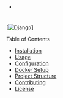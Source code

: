 - #
[![Django](https://img.shields.io/static/v1?label=Django&message=4.2&color=azul?style=plastic&logo=django)]


Table of Contents
- [Installation](#installation)
- [Usage](#usage)
- [Configuration](#configuration)
- [Docker Setup](#docker-setup)
- [Project Structure](#project-structure)
- [Contributing](#contributing)
- [License](#license)


